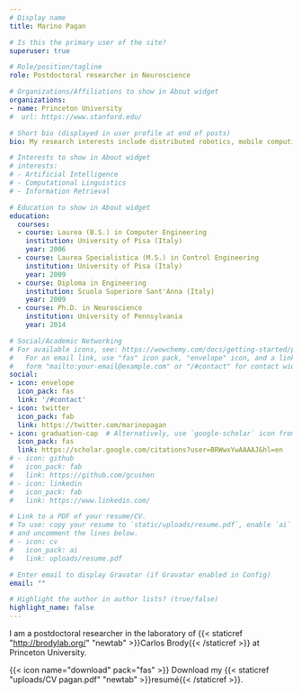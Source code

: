 ```yaml
---
# Display name
title: Marino Pagan

# Is this the primary user of the site?
superuser: true

# Role/position/tagline
role: Postdoctoral researcher in Neuroscience

# Organizations/Affiliations to show in About widget
organizations:
- name: Princeton University
#  url: https://www.stanford.edu/

# Short bio (displayed in user profile at end of posts)
bio: My research interests include distributed robotics, mobile computing and programmable matter.

# Interests to show in About widget
# interests:
# - Artificial Intelligence
# - Computational Linguistics
# - Information Retrieval

# Education to show in About widget
education:
  courses:
  - course: Laurea (B.S.) in Computer Engineering
    institution: University of Pisa (Italy)
    year: 2006
  - course: Laurea Specialistica (M.S.) in Control Engineering
    institution: University of Pisa (Italy)
    year: 2009
  - course: Diploma in Engineering
    institution: Scuola Superiore Sant'Anna (Italy)
    year: 2009
  - course: Ph.D. in Neuroscience
    institution: University of Pennsylvania
    year: 2014

# Social/Academic Networking
# For available icons, see: https://wowchemy.com/docs/getting-started/page-builder/#icons
#   For an email link, use "fas" icon pack, "envelope" icon, and a link in the
#   form "mailto:your-email@example.com" or "/#contact" for contact widget.
social:
- icon: envelope
  icon_pack: fas
  link: '/#contact'
- icon: twitter
  icon_pack: fab
  link: https://twitter.com/marinopagan
- icon: graduation-cap  # Alternatively, use `google-scholar` icon from `ai` icon pack
  icon_pack: fas
  link: https://scholar.google.com/citations?user=BRWwxYwAAAAJ&hl=en
# - icon: github
#   icon_pack: fab
#   link: https://github.com/gcushen
# - icon: linkedin
#   icon_pack: fab
#   link: https://www.linkedin.com/

# Link to a PDF of your resume/CV.
# To use: copy your resume to `static/uploads/resume.pdf`, enable `ai` icons in `params.toml`, 
# and uncomment the lines below.
# - icon: cv
#   icon_pack: ai
#   link: uploads/resume.pdf

# Enter email to display Gravatar (if Gravatar enabled in Config)
email: ""

# Highlight the author in author lists? (true/false)
highlight_name: false
---
```


I am a postdoctoral researcher in the laboratory of {{< staticref "http://brodylab.org/" "newtab" >}}Carlos Brody{{< /staticref >}} at Princeton University.

{{< icon name="download" pack="fas" >}} Download my {{< staticref "uploads/CV pagan.pdf" "newtab" >}}resumé{{< /staticref >}}.

